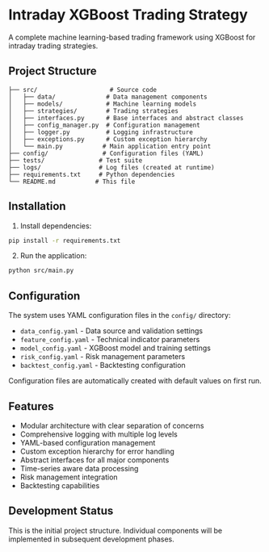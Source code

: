 # Intraday XGBoost Trading Strategy

A complete machine learning-based trading framework using XGBoost for intraday trading strategies.

## Project Structure

```
├── src/                    # Source code
│   ├── data/              # Data management components
│   ├── models/            # Machine learning models
│   ├── strategies/        # Trading strategies
│   ├── interfaces.py      # Base interfaces and abstract classes
│   ├── config_manager.py  # Configuration management
│   ├── logger.py          # Logging infrastructure
│   ├── exceptions.py      # Custom exception hierarchy
│   └── main.py           # Main application entry point
├── config/               # Configuration files (YAML)
├── tests/               # Test suite
├── logs/                # Log files (created at runtime)
├── requirements.txt     # Python dependencies
└── README.md           # This file
```

## Installation

1. Install dependencies:
```bash
pip install -r requirements.txt
```

2. Run the application:
```bash
python src/main.py
```

## Configuration

The system uses YAML configuration files in the `config/` directory:

- `data_config.yaml` - Data source and validation settings
- `feature_config.yaml` - Technical indicator parameters
- `model_config.yaml` - XGBoost model and training settings
- `risk_config.yaml` - Risk management parameters
- `backtest_config.yaml` - Backtesting configuration

Configuration files are automatically created with default values on first run.

## Features

- Modular architecture with clear separation of concerns
- Comprehensive logging with multiple log levels
- YAML-based configuration management
- Custom exception hierarchy for error handling
- Abstract interfaces for all major components
- Time-series aware data processing
- Risk management integration
- Backtesting capabilities

## Development Status

This is the initial project structure. Individual components will be implemented in subsequent development phases.
